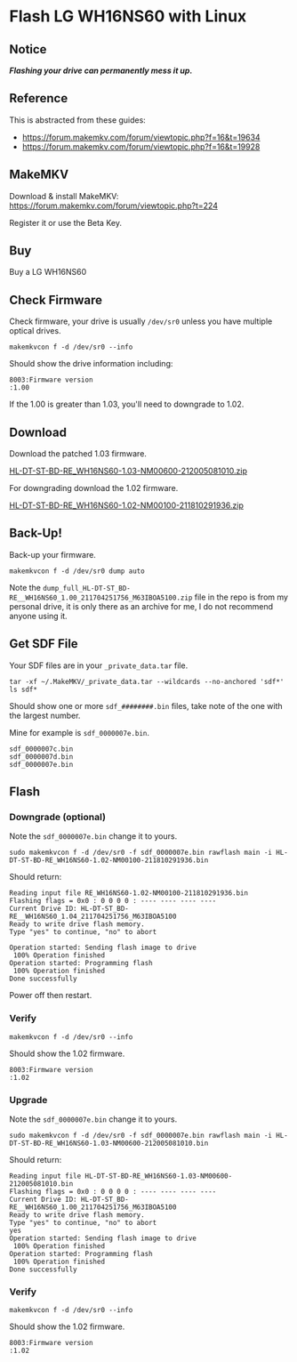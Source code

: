 # Flash LG WH16NS60 with Linux

## Notice

***Flashing your drive can permanently mess it up.***

## Reference

This is abstracted from these guides: 

* https://forum.makemkv.com/forum/viewtopic.php?f=16&t=19634
* https://forum.makemkv.com/forum/viewtopic.php?f=16&t=19928

## MakeMKV

Download & install MakeMKV: https://forum.makemkv.com/forum/viewtopic.php?t=224

Register it or use the Beta Key.

## Buy

Buy a LG WH16NS60

## Check Firmware

Check firmware, your drive is usually `/dev/sr0` unless you have multiple optical drives.

    makemkvcon f -d /dev/sr0 --info
    
Should show the drive information including:

    8003:Firmware version
    :1.00

If the 1.00 is greater than 1.03, you'll need to downgrade to 1.02.

## Download

Download the patched 1.03 firmware.

[HL-DT-ST-BD-RE_WH16NS60-1.03-NM00600-212005081010.zip](https://gist.github.com/pjobson/678e0350506419bab355d7b4392d4104/raw/ddaf392cb8c725da85e4359129e6a4df07ca2dc4/HL-DT-ST-BD-RE_WH16NS60-1.03-NM00600-212005081010.zip)

For downgrading download the 1.02 firmware.

[HL-DT-ST-BD-RE_WH16NS60-1.02-NM00100-211810291936.zip](https://gist.github.com/pjobson/678e0350506419bab355d7b4392d4104/raw/ddaf392cb8c725da85e4359129e6a4df07ca2dc4/HL-DT-ST-BD-RE_WH16NS60-1.02-NM00100-211810291936.zip)

## Back-Up!

Back-up your firmware.

    makemkvcon f -d /dev/sr0 dump auto

Note the `dump_full_HL-DT-ST_BD-RE__WH16NS60_1.00_211704251756_M63IBOA5100.zip` file in the repo is from my personal drive, it is only there as an archive for me, I do not recommend anyone using it.

## Get SDF File

Your SDF files are in your `_private_data.tar` file.

    tar -xf ~/.MakeMKV/_private_data.tar --wildcards --no-anchored 'sdf*'
    ls sdf*

Should show one or more `sdf_########.bin` files, take note of the one with the largest number.

Mine for example is `sdf_0000007e.bin`.

    sdf_0000007c.bin
    sdf_0000007d.bin
    sdf_0000007e.bin

## Flash

### Downgrade (optional)

Note the `sdf_0000007e.bin` change it to yours.

    sudo makemkvcon f -d /dev/sr0 -f sdf_0000007e.bin rawflash main -i HL-DT-ST-BD-RE_WH16NS60-1.02-NM00100-211810291936.bin

Should return:

    Reading input file RE_WH16NS60-1.02-NM00100-211810291936.bin
    Flashing flags = 0x0 : 0 0 0 0 : ---- ---- ---- ----
    Current Drive ID: HL-DT-ST_BD-RE__WH16NS60_1.04_211704251756_M63IBOA5100
    Ready to write drive flash memory.
    Type "yes" to continue, "no" to abort
    
    Operation started: Sending flash image to drive
     100% Operation finished
    Operation started: Programming flash
     100% Operation finished
    Done successfully

Power off then restart.

### Verify

    makemkvcon f -d /dev/sr0 --info

Should show the 1.02 firmware.

    8003:Firmware version
    :1.02

### Upgrade

Note the `sdf_0000007e.bin` change it to yours.

    sudo makemkvcon f -d /dev/sr0 -f sdf_0000007e.bin rawflash main -i HL-DT-ST-BD-RE_WH16NS60-1.03-NM00600-212005081010.bin

Should return:

    Reading input file HL-DT-ST-BD-RE_WH16NS60-1.03-NM00600-212005081010.bin
    Flashing flags = 0x0 : 0 0 0 0 : ---- ---- ---- ----
    Current Drive ID: HL-DT-ST_BD-RE__WH16NS60_1.00_211704251756_M63IBOA5100
    Ready to write drive flash memory.
    Type "yes" to continue, "no" to abort
    yes
    Operation started: Sending flash image to drive
     100% Operation finished
    Operation started: Programming flash
     100% Operation finished
    Done successfully

### Verify

    makemkvcon f -d /dev/sr0 --info

Should show the 1.02 firmware.

    8003:Firmware version
    :1.02



